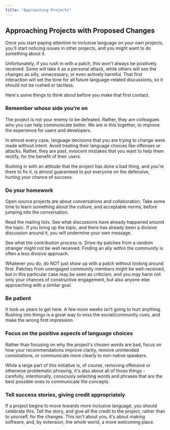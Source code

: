 ```yaml
---
title: "Approaching Projects"
---
```


## Approaching Projects with Proposed Changes

Once you start paying attention to inclusive language on your own
projects, you'll start noticing issues in other projects, and you might
want to do something about it.

Unfortunately, if you rush in with a patch, this won't always be
positively received. Some will take it as a personal attack, while
others will see the changes as silly, unnecessary, or even actively
harmful. That first interaction will set the tone for all future
language-related discussions, so it should not be rushed or tactless.

Here's some things to think about before you make that first contact.

### Remember whose side you’re on

The project is not your enemy to be defeated. Rather, they are
colleagues who you can help communicate better. We are in this together,
to improve the experience for users and developers.

In almost every case, language decisions that you are trying to change
were made without intent. Avoid treating their language choices like offenses
or attacks. Rather, they are past, innocent mistakes that you want to help
them rectify, for the benefit of their users.

Rushing in with an attitude that the project has done a bad thing, and
you're there to fix it, is almost guaranteed to put everyone on the
defensive, hurting your chance of success.

### Do your homework

Open source projects are about conversations and collaboration. Take
some time to learn something about the culture, and acceptable norms,
before jumping into the conversation.

Read the mailing lists. See what discussions have already happened around the
topic. If you bring up the topic, and there has already been a divisive
discussion around it, you will undermine your own message.

See what the contribution process is. Drive-by patches from a random stranger
might not be well received. Finding an ally within the community is
often a less divisive approach.

Whatever you do, do NOT just show up with a patch without looking around first.
Patches from unengaged community members might be well-received, but in this
particular case may be seen as criticism, and you may harm not only your chances
of constructive engagement, but also anyone else approaching with a similar goal.

### Be patient

It took us years to get here. A few more weeks isn’t going to hurt anything.
Rushing into things is a great way to miss the social/community cues, and make
the wrong first impression.

### Focus on the positive aspects of language choices

Rather than focusing on why the project's chosen words are bad, focus on
how your recommendations improve clarity, remove unintended
connotations, or communicate more clearly to non-native speakers.

While a large part of this initiative is, of course, removing offensive
or otherwise problematic phrasing, it's also about all of those things -
carefully, intentionally, consciusly selecting words and phrases that
are the best possible ones to communicate the concepts.

### Tell success stories, giving credit appropriately

If a project begins to move towards more inclusive language, you should
celebrate this. Tell the story, and give all the credit to the project,
rather than to yourself, for the changes. This isn't about you, it's
about making software, and, by extension, the whole world, a more
welcoming place.




